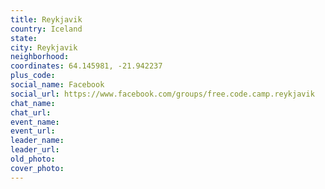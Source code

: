 ```yaml
---
title: Reykjavik
country: Iceland
state: 
city: Reykjavik
neighborhood: 
coordinates: 64.145981, -21.942237
plus_code:
social_name: Facebook
social_url: https://www.facebook.com/groups/free.code.camp.reykjavik
chat_name:
chat_url:
event_name:
event_url:
leader_name:
leader_url:
old_photo: 
cover_photo:
---
```

